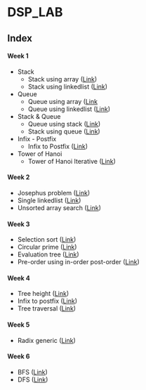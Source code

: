 # DSP_LAB

## Index

#### Week 1
* Stack
    - Stack using array ([Link](https://github.com/scodebox/DSP_LAB/blob/main/week_1/stack/stack_array.c))
    - Stack using linkedlist ([Link](https://github.com/scodebox/DSP_LAB/blob/main/week_1/stack/stack_linkedlist.c))
* Queue
    - Queue using array ([Link](https://github.com/scodebox/DSP_LAB/blob/main/week_1/queue/queue_array.c)
    - Queue using linkedlist ([Link](https://github.com/scodebox/DSP_LAB/blob/main/week_1/queue/queue_linkedlist.c))
* Stack & Queue
    - Queue using stack ([Link](https://github.com/scodebox/DSP_LAB/blob/main/week_1/stk_with_q-q_with_stk/queue_using_stack.c))
    - Stack using queue ([Link](https://github.com/scodebox/DSP_LAB/blob/main/week_1/stk_with_q-q_with_stk/stack_using_queue.c))
* Infix - Postfix
    - Infix to Postfix ([Link](https://github.com/scodebox/DSP_LAB/blob/main/week_1/infix_postfix_eval/infix_to_postfix.c))
* Tower of Hanoi
    - Tower of Hanoi Iterative ([Link](https://github.com/scodebox/DSP_LAB/blob/main/week_1/toi/toi_itr.c))
#### Week 2
* Josephus problem ([Link](https://github.com/scodebox/DSP_LAB/blob/main/week_2/josephus.c))
* Single linkedlist ([Link](https://github.com/scodebox/DSP_LAB/blob/main/week_2/single_linked_list.c))
* Unsorted array search ([Link](https://github.com/scodebox/DSP_LAB/blob/main/week_2/unsorted_array_search.c))
#### Week 3
* Selection sort ([Link](https://github.com/scodebox/DSP_LAB/blob/main/week_3/selection.c))
* Circular prime ([Link](https://github.com/scodebox/DSP_LAB/blob/main/week_3/circular_prime.c))
* Evaluation tree ([Link](https://github.com/scodebox/DSP_LAB/blob/main/week_3/evaluation_tree.c))
* Pre-order using in-order post-order ([Link](https://github.com/scodebox/DSP_LAB/blob/main/week_3/preorder.c))
#### Week 4
* Tree height ([Link](https://github.com/scodebox/DSP_LAB/blob/main/week_4/height.c))
* Infix to postfix ([Link](https://github.com/scodebox/DSP_LAB/blob/main/week_4/infixtopostfix.c))
* Tree traversal ([Link](https://github.com/scodebox/DSP_LAB/blob/main/week_4/traversal.c))
#### Week 5
* Radix generic ([Link](https://github.com/scodebox/DSP_LAB/blob/main/week_5/radix_generic.c))
#### Week 6
* BFS ([Link](https://github.com/scodebox/DSP_LAB/blob/main/week_6/bfs.c))
* DFS ([Link](https://github.com/scodebox/DSP_LAB/blob/main/week_6/dfs.c))

